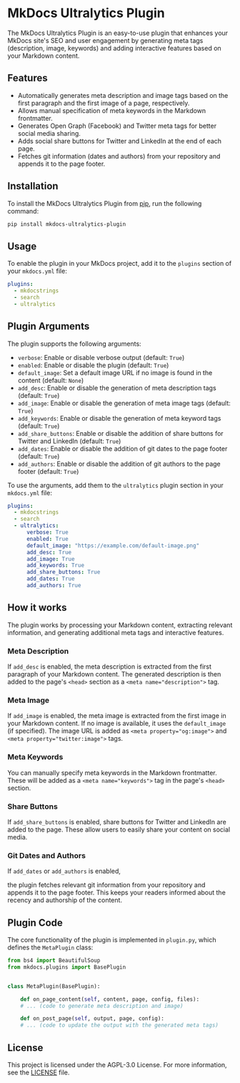 # MkDocs Ultralytics Plugin

The MkDocs Ultralytics Plugin is an easy-to-use plugin that enhances your MkDocs site's SEO and user engagement by generating meta tags (description, image, keywords) and adding interactive features based on your Markdown content.

## Features

- Automatically generates meta description and image tags based on the first paragraph and the first image of a page, respectively.
- Allows manual specification of meta keywords in the Markdown frontmatter.
- Generates Open Graph (Facebook) and Twitter meta tags for better social media sharing.
- Adds social share buttons for Twitter and LinkedIn at the end of each page.
- Fetches git information (dates and authors) from your repository and appends it to the page footer.

## Installation

To install the MkDocs Ultralytics Plugin from [pip](https://pypi.org/project/mkdocs-ultralytics-plugin/), run the following command:

```bash
pip install mkdocs-ultralytics-plugin
```

## Usage

To enable the plugin in your MkDocs project, add it to the `plugins` section of your `mkdocs.yml` file:

```yaml
plugins:
  - mkdocstrings
  - search
  - ultralytics
```

## Plugin Arguments

The plugin supports the following arguments:

- `verbose`: Enable or disable verbose output (default: `True`)
- `enabled`: Enable or disable the plugin (default: `True`)
- `default_image`: Set a default image URL if no image is found in the content (default: `None`)
- `add_desc`: Enable or disable the generation of meta description tags (default: `True`)
- `add_image`: Enable or disable the generation of meta image tags (default: `True`)
- `add_keywords`: Enable or disable the generation of meta keyword tags (default: `True`)
- `add_share_buttons`: Enable or disable the addition of share buttons for Twitter and LinkedIn (default: `True`)
- `add_dates`: Enable or disable the addition of git dates to the page footer (default: `True`)
- `add_authors`: Enable or disable the addition of git authors to the page footer (default: `True`)

To use the arguments, add them to the `ultralytics` plugin section in your `mkdocs.yml` file:

```yaml
plugins:
  - mkdocstrings
  - search
  - ultralytics:
      verbose: True
      enabled: True
      default_image: "https://example.com/default-image.png"
      add_desc: True
      add_image: True
      add_keywords: True
      add_share_buttons: True
      add_dates: True
      add_authors: True
```

## How it works

The plugin works by processing your Markdown content, extracting relevant information, and generating additional meta tags and interactive features.

### Meta Description

If `add_desc` is enabled, the meta description is extracted from the first paragraph of your Markdown content. The generated description is then added to the page's `<head>` section as a `<meta name="description">` tag.

### Meta Image

If `add_image` is enabled, the meta image is extracted from the first image in your Markdown content. If no image is available, it uses the `default_image` (if specified). The image URL is added as `<meta property="og:image">` and `<meta property="twitter:image">` tags.

### Meta Keywords

You can manually specify meta keywords in the Markdown frontmatter. These will be added as a `<meta name="keywords">` tag in the page's `<head>` section.

### Share Buttons

If `add_share_buttons` is enabled, share buttons for Twitter and LinkedIn are added to the page. These allow users to easily share your content on social media.

### Git Dates and Authors

If `add_dates` or `add_authors` is enabled,

the plugin fetches relevant git information from your repository and appends it to the page footer. This keeps your readers informed about the recency and authorship of the content.

## Plugin Code

The core functionality of the plugin is implemented in `plugin.py`, which defines the `MetaPlugin` class:

```python
from bs4 import BeautifulSoup
from mkdocs.plugins import BasePlugin


class MetaPlugin(BasePlugin):

    def on_page_content(self, content, page, config, files):
    # ... (code to generate meta description and image)

    def on_post_page(self, output, page, config):
    # ... (code to update the output with the generated meta tags)
```

## License

This project is licensed under the AGPL-3.0 License. For more information, see the [LICENSE](LICENSE) file.
